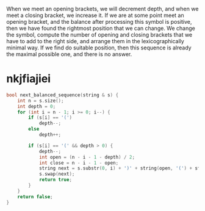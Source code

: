 
When we meet an opening brackets, we will decrement $\text{depth}$, and when we meet a closing bracket, we increase it.
If we are at some point meet an opening bracket, and the balance after processing this symbol is positive, then we have found the rightmost position that we can change.
We change the symbol, compute the number of opening and closing brackets that we have to add to the right side, and arrange them in the lexicographically minimal way.
If we find do suitable position, then this sequence is already the maximal possible one, and there is no answer.

# nkjfiajiei

``` cpp
bool next_balanced_sequence(string & s) {
    int n = s.size();
    int depth = 0;
    for (int i = n - 1; i >= 0; i--) {
        if (s[i] == '(')
            depth--;
        else
            depth++;

        if (s[i] == '(' && depth > 0) {
            depth--;
            int open = (n - i - 1 - depth) / 2;
            int close = n - i - 1 - open;
            string next = s.substr(0, i) + ')' + string(open, '(') + string(close, ')');
            s.swap(next);
            return true;
        }
    }
    return false;
}
```
